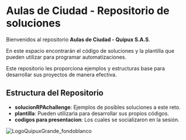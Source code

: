 # Aulas de Ciudad - Repositorio de soluciones

Bienvenidos al repositorio **Aulas de Ciudad - Quipux S.A.S**.

En este espacio encontrarán el código de soluciones y la plantilla que pueden utilizar para programar automatizaciones.

Este repositorio les proporciona ejemplos y estructuras base para desarrollar sus proyectos de manera efectiva.

## Estructura del Repositorio

- **solucionRPAchallenge**: Ejemplos de posibles soluciones a este reto.
- **plantilla**: Pueden utilizarla para desarrollar sus propios códigos.
- **codigos para presentacion**: Los cuales se socializaron en la sesión.
 

![LogoQuipuxGrande_fondoblanco](https://github.com/user-attachments/assets/1c03fc79-c840-42b8-8477-58ad3b727c4d)
